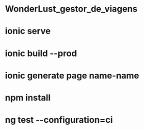 # WonderLust_gestor_de_viagens
 
# ionic serve

# ionic build --prod

# ionic generate page name-name

# npm install

# ng test --configuration=ci

